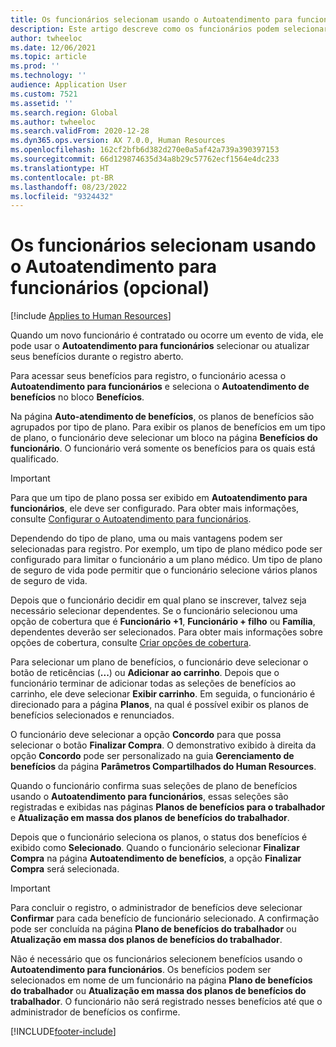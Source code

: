 ```yaml
---
title: Os funcionários selecionam usando o Autoatendimento para funcionários (opcional)
description: Este artigo descreve como os funcionários podem selecionar ou atualizar seus benefícios.
author: twheeloc
ms.date: 12/06/2021
ms.topic: article
ms.prod: ''
ms.technology: ''
audience: Application User
ms.custom: 7521
ms.assetid: ''
ms.search.region: Global
ms.author: twheeloc
ms.search.validFrom: 2020-12-28
ms.dyn365.ops.version: AX 7.0.0, Human Resources
ms.openlocfilehash: 162cf2bfb6d382d270e0a5af42a739a390397153
ms.sourcegitcommit: 66d129874635d34a8b29c57762ecf1564e4dc233
ms.translationtype: HT
ms.contentlocale: pt-BR
ms.lasthandoff: 08/23/2022
ms.locfileid: "9324432"
---
```

# <a name="employees-select-plans-by-using-employee-self-service-optional"></a>Os funcionários selecionam usando o Autoatendimento para funcionários (opcional)

[!include [Applies to Human Resources](../includes/applies-to-hr.md)]

Quando um novo funcionário é contratado ou ocorre um evento de vida, ele pode usar o **Autoatendimento para funcionários** selecionar ou atualizar seus benefícios durante o registro aberto.

Para acessar seus benefícios para registro, o funcionário acessa o **Autoatendimento para funcionários** e seleciona o **Autoatendimento de benefícios** no bloco **Benefícios**.

Na página **Auto-atendimento de benefícios**, os planos de benefícios são agrupados por tipo de plano. Para exibir os planos de benefícios em um tipo de plano, o funcionário deve selecionar um bloco na página **Benefícios do funcionário**. O funcionário verá somente os benefícios para os quais está qualificado.

> [!IMPORTANT]
> Para que um tipo de plano possa ser exibido em **Autoatendimento para funcionários**, ele deve ser configurado. Para obter mais informações, consulte [Configurar o Autoatendimento para funcionários](/dynamics365/human-resources/hr-benefits-setup-employee-self-service).

Dependendo do tipo de plano, uma ou mais vantagens podem ser selecionadas para registro. Por exemplo, um tipo de plano médico pode ser configurado para limitar o funcionário a um plano médico. Um tipo de plano de seguro de vida pode permitir que o funcionário selecione vários planos de seguro de vida.

Depois que o funcionário decidir em qual plano se inscrever, talvez seja necessário selecionar dependentes. Se o funcionário selecionou uma opção de cobertura que é **Funcionário +1**, **Funcionário + filho** ou **Família**, dependentes deverão ser selecionados. Para obter mais informações sobre opções de cobertura, consulte [Criar opções de cobertura](/dynamics365/human-resources/hr-benefits-setup-coverage-options).

Para selecionar um plano de benefícios, o funcionário deve selecionar o botão de reticências (**...**) ou **Adicionar ao carrinho**. Depois que o funcionário terminar de adicionar todas as seleções de benefícios ao carrinho, ele deve selecionar **Exibir carrinho**. Em seguida, o funcionário é direcionado para a página **Planos**, na qual é possível exibir os planos de benefícios selecionados e renunciados.

O funcionário deve selecionar a opção **Concordo** para que possa selecionar o botão **Finalizar Compra**. O demonstrativo exibido à direita da opção **Concordo** pode ser personalizado na guia **Gerenciamento de benefícios** da página **Parâmetros Compartilhados do Human Resources**.

Quando o funcionário confirma suas seleções de plano de benefícios usando o **Autoatendimento para funcionários**, essas seleções são registradas e exibidas nas páginas **Planos de benefícios para o trabalhador** e **Atualização em massa dos planos de benefícios do trabalhador**.

Depois que o funcionário seleciona os planos, o status dos benefícios é exibido como **Selecionado**. Quando o funcionário selecionar **Finalizar Compra** na página **Autoatendimento de benefícios**, a opção **Finalizar Compra** será selecionada.

> [!IMPORTANT]
> Para concluir o registro, o administrador de benefícios deve selecionar **Confirmar** para cada benefício de funcionário selecionado. A confirmação pode ser concluída na página **Plano de benefícios do trabalhador** ou **Atualização em massa dos planos de benefícios do trabalhador**.
>

Não é necessário que os funcionários selecionem benefícios usando o **Autoatendimento para funcionários**. Os benefícios podem ser selecionados em nome de um funcionário na página **Plano de benefícios do trabalhador** ou **Atualização em massa dos planos de benefícios do trabalhador**. O funcionário não será registrado nesses benefícios até que o administrador de benefícios os confirme.

[!INCLUDE[footer-include](../includes/footer-banner.md)]
